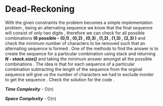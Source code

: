 # Dead-Reckoning #

With the given constraints the problem becomes a simple implementation problem , being an alternating sequence we know that the final sequence will consist of only two digits , therefore we can check for all possible combinations **(6 possible - (0,1) , (0,2) , (0,3) , (1,2) , (1,3) , (2,3) )** and check the minimum number of characters to be removed such that an alternating sequence is formed . One of the methods to find the answer is to create the sequence for a particular combination using stack and returning ***N - stack.size()***  and taking the minimum answer amongst all the possible combinations . The idea is that for each sequence of a particular combination subtracting the length of the sequence from the orginal sequence will give us the number of characters we had to exclude inorder to get the sequence . 
Check the solution for the code . 

***Time Complexity*** - O(n)

***Space Complexity*** - O(n)
